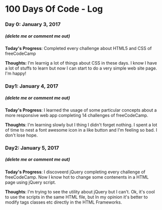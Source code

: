 # 100 Days Of Code - Log

### Day 0: January 3, 2017
##### (delete me or comment me out)

**Today's Progress**: Completed every challenge about HTML5 and CSS of freeCodeCamp

**Thoughts:** I'm learnig a lot of things about CSS in these days. I know I have a lot of stuffs to learn but now I can start to do a very simple web site page. I'm happy!

<!--**Link to work:** [Calculator App](http://www.example.com) -->

### Day1: January 4, 2017
##### (delete me or comment me out)

**Today's Progress**: I learned the usage of some particular concepts about a more responsive web app completing 14 challenges of freeCodeCamp.

**Thoughts**: I'm learning slowly but I thing I didn't forget nothing. I spent a lot of time to nest a font awesome icon in a like button and I'm feeling so bad. I don't lose hope.

### Day2: January 5, 2017
##### (delete me or comment me out)

**Today's Progress**: I discoveerd jQuery completing every challenge of freeCodeCamp. Now I know hot to change some contenents in a HTML page using jQuery script. 

**Thoughts**: I'm trying to see the utility about jQuery but I can't. Ok, it's cool to use the scripts in the same HTML file, but In my opinion it's better to modify tags classes etc directly in the HTML Frameworks.


